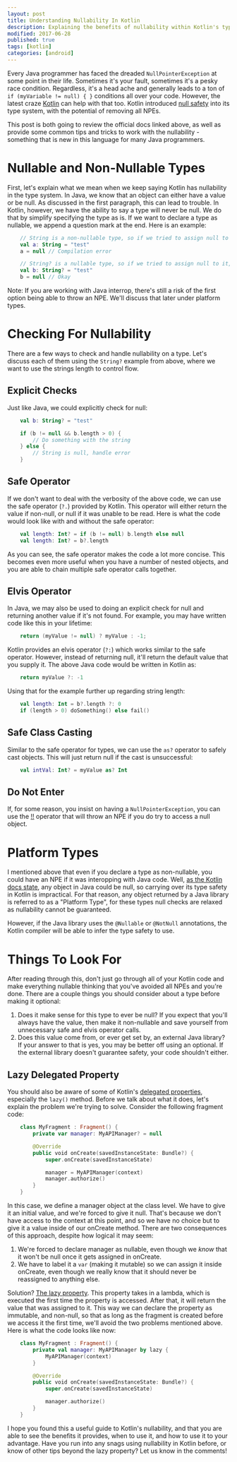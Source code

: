 ```yaml
---
layout: post
title: Understanding Nullability In Kotlin
description: Explaining the benefits of nullability within Kotlin's type system.
modified: 2017-06-28
published: true
tags: [kotlin]
categories: [android]
---
```


Every Java programmer has faced the dreaded `NullPointerException` at some point in their life. Sometimes it's your fault, sometimes it's a pesky race condition. Regardless, it's a head ache and generally leads to a ton of `if (myVariable != null) { }` conditions all over your code. However, the latest craze [Kotlin](https://kotlinlang.org) can help with that too. Kotlin introduced [null safety](https://kotlinlang.org/docs/reference/null-safety.html) into its type system, with the potential of removing all NPEs. 

This post is both going to review the official docs linked above, as well as provide some common tips and tricks to work with the nullability - something that is new in this language for many Java programmers.

<!--more-->

# Nullable and Non-Nullable Types

First, let's explain what we mean when we keep saying Kotlin has nullability in the type system. In Java, we know that an object can either have a value or be null. As discussed in the first paragraph, this can lead to trouble. In Kotlin, however, we have the ability to say a type will never be null. We do that by simplify specifying the type as is. If we want to declare a type as nullable, we append a question mark at the end. Here is an example:

```kotlin
	// String is a non-nullable type, so if we tried to assign null to it, there would be a compilation error
	val a: String = "test"
	a = null // Compilation error

	// String? is a nullable type, so if we tried to assign null to it, it would accept it
	val b: String? = "test"
	b = null // Okay
```

Note: If you are working with Java interrop, there's still a risk of the first option being able to throw an NPE. We'll discuss that later under platform types.

# Checking For Nullability

There are a few ways to check and handle nullability on a type. Let's discuss each of them using the `String?` example from above, where we want to use the strings length to control flow.

## Explicit Checks

Just like Java, we could explicitly check for null:

```kotlin
	val b: String? = "test"

	if (b != null && b.length > 0) {
		// Do something with the string
	} else {
		// String is null, handle error
	}
```

## Safe Operator

If we don't want to deal with the verbosity of the above code, we can use the safe operator (`?.`) provided by Kotlin. This operator will either return the value if non-null, or null if it was unable to be read. Here is what the code would look like with and without the safe operator:

```kotlin
	val length: Int? = if (b != null) b.length else null
	val length: Int? = b?.length
```

As you can see, the safe operator makes the code a lot more concise. This becomes even more useful when you have a number of nested objects, and you are able to chain multiple safe operator calls together.

## Elvis Operator

In Java, we may also be used to doing an explicit check for null and returning another value if it's not found. For example, you may have written code like this in your lifetime:

```java
	return (myValue != null) ? myValue : -1;
```

Kotlin provides an elvis operator (`?:`) which works similar to the safe operator. However, instead of returning null, it'll return the default value that you supply it. The above Java code would be written in Kotlin as:

```kotlin
	return myValue ?: -1
```

Using that for the example further up regarding string length:

```kotlin
	val length: Int = b?.length ?: 0
	if (length > 0) doSomething() else fail()
```

## Safe Class Casting

Similar to the safe operator for types, we can use the `as?` operator to safely cast objects. This will just return null if the cast is unsuccessful:

```kotlin
	val intVal: Int? = myValue as? Int
```

## Do Not Enter

If, for some reason, you insist on having a `NullPointerException`, you can use the [!!](https://kotlinlang.org/docs/reference/null-safety.html#the--operator) operator that will throw an NPE if you do try to access a null object.

# Platform Types

I mentioned above that even if you declare a type as non-nullable, you could have an NPE if it was interopping with Java code. Well, [as the Kotlin docs state](https://kotlinlang.org/docs/reference/java-interop.html#null-safety-and-platform-types), any object in Java could be null, so carrying over its type safety in Kotlin is impractical. For that reason, any object returned by a Java library is referred to as a "Platform Type", for these types null checks are relaxed as nullability cannot be guaranteed.

However, if the Java library uses the `@Nullable` or `@NotNull` annotations, the Kotlin compiler will be able to infer the type safety to use.

# Things To Look For

After reading through this, don't just go through all of your Kotlin code and make everything nullable thinking that you've avoided all NPEs and you're done. There are a couple things you should consider about a type before making it optional:

1. Does it make sense for this type to ever be null? If you expect that you'll always have the value, then make it non-nullable and save yourself from unnecessary safe and elvis operator calls.
2. Does this value come from, or ever get set by, an external Java library? If your answer to that is yes, you may be better off using an optional. If the external library doesn't guarantee safety, your code shouldn't either.

## Lazy Delegated Property

You should also be aware of some of Kotlin's [delegated properties](https://kotlinlang.org/docs/reference/delegated-properties.html), especially the `lazy()` method. Before we talk about what it does, let's explain the problem we're trying to solve. Consider the following fragment code:

```kotlin
	class MyFragment : Fragment() {
		private var manager: MyAPIManager? = null

		@Override
		public void onCreate(savedInstanceState: Bundle?) {
			super.onCreate(savedInstanceState)

			manager = MyAPIManager(context)
			manager.authorize()
		}
	}
```

In this case, we define a manager object at the class level. We have to give it an initial value, and we're forced to give it null. That's because we don't have access to the context at this point, and so we have no choice but to give it a value inside of our onCreate method. There are two consequences of this approach, despite how logical it may seem:

1. We're forced to declare manager as nullable, even though we *know* that it won't be null once it gets assigned in onCreate.
2. We have to label it a `var` (making it mutable) so we can assign it inside onCreate, even though we really know that it should never be reassigned to anything else.

Solution? [The lazy property](https://kotlinlang.org/docs/reference/delegated-properties.html#lazy). This property takes in a lambda, which is executed the first time the property is accessed. After that, it will return the value that was assigned to it. This way we can declare the property as immutable, and non-null, so that as long as the fragment is created before we access it the first time, we'll avoid the two problems mentioned above. Here is what the code looks like now:

```kotlin
	class MyFragment : Fragment() {
		private val manager: MyAPIManager by lazy {
			MyAPIManager(context)
		}

		@Override
		public void onCreate(savedInstanceState: Bundle?) {
			super.onCreate(savedInstanceState)

			manager.authorize()
		}
	}
```

I hope you found this a useful guide to Kotlin's nullability, and that you are able to see the benefits it provides, when to use it, and how to use it to your advantage. Have you run into any snags using nullability in Kotlin before, or know of other tips beyond the lazy property? Let us know in the comments!